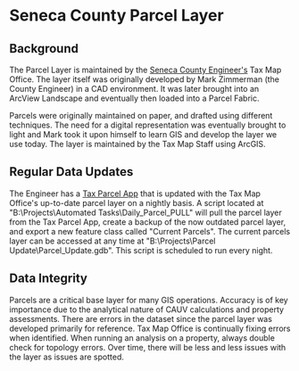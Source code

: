# Seneca County Parcel Layer

## Background
The Parcel Layer is maintained by the [Seneca County Engineer's](https://sencoeng.com/) Tax Map Office.
The layer itself was originally developed by Mark Zimmerman (the County
Engineer) in a CAD environment. It was later brought into an ArcView Landscape
and eventually then loaded into a Parcel Fabric.

Parcels were originally maintained on paper, and drafted using different
techniques. The need for a digital representation was eventually brought to
light and Mark took it upon himself to learn GIS and develop the layer we use
today. The layer is maintained by the Tax Map Staff using ArcGIS.


## Regular Data Updates
The Engineer has a [Tax Parcel App](http://sencoeng-oh.maps.arcgis.com/apps/webappviewer/index.html?id=5bef53ea29e147c9a1f250994fd75f2d)
that is updated with the Tax Map Office's up-to-date parcel layer on a nightly
basis. A script located at "B:\Projects\Automated Tasks\Daily_Parcel_PULL" will
pull the parcel layer from the Tax Parcel App, create a backup of the now
outdated parcel layer, and export a new feature class called "Current Parcels".
The current parcels layer can be accessed at any time at "B:\Projects\Parcel
Update\Parcel_Update.gdb". This script is scheduled to run every night.

## Data Integrity
Parcels are a critical base layer for many GIS operations. Accuracy is of key
importance due to the analytical nature of CAUV calculations and property
assessments. There are errors in the dataset since the parcel layer was
developed primarily for reference. Tax Map Office is continually fixing errors
when identified. When running an analysis on a property, always double check for
topology errors. Over time, there will be less and less issues with the layer as
issues are spotted.
